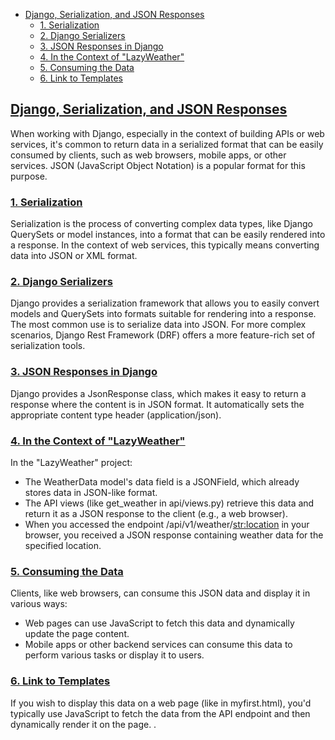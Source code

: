 - [Django, Serialization, and JSON Responses](#django-serialization-and-json-responses)
  - [1. Serialization](#1-serialization)
  - [2. Django Serializers](#2-django-serializers)
  - [3. JSON Responses in Django](#3-json-responses-in-django)
  - [4. In the Context of "LazyWeather"](#4-in-the-context-of-lazyweather)
  - [5. Consuming the Data](#5-consuming-the-data)
  - [6. Link to Templates](#6-link-to-templates)


## [Django, Serialization, and JSON Responses](#django-serialization-and-json-responses)

When working with Django, especially in the context of building APIs or web services, it's common to return data in a serialized format that can be easily consumed by clients, such as web browsers, mobile apps, or other services. JSON (JavaScript Object Notation) is a popular format for this purpose.

### [1. Serialization](#1-serialization)

Serialization is the process of converting complex data types, like Django QuerySets or model instances, into a format that can be easily rendered into a response. In the context of web services, this typically means converting data into JSON or XML format.

### [2. Django Serializers](#2-django-serializers)

Django provides a serialization framework that allows you to easily convert models and QuerySets into formats suitable for rendering into a response. The most common use is to serialize data into JSON. For more complex scenarios, Django Rest Framework (DRF) offers a more feature-rich set of serialization tools.

### [3. JSON Responses in Django](#3-json-responses-in-django)

Django provides a JsonResponse class, which makes it easy to return a response where the content is in JSON format. It automatically sets the appropriate content type header (application/json).

### [4. In the Context of "LazyWeather"](#4-in-the-context-of-lazyweather)

In the "LazyWeather" project:

- The WeatherData model's data field is a JSONField, which already stores data in JSON-like format.
- The API views (like get_weather in api/views.py) retrieve this data and return it as a JSON response to the client (e.g., a web browser).
- When you accessed the endpoint /api/v1/weather/<str:location> in your browser, you received a JSON response containing weather data for the specified location.

### [5. Consuming the Data](#5-consuming-the-data)

Clients, like web browsers, can consume this JSON data and display it in various ways:

- Web pages can use JavaScript to fetch this data and dynamically update the page content.
- Mobile apps or other backend services can consume this data to perform various tasks or display it to users.

### [6. Link to Templates](#6-link-to-templates)

If you wish to display this data on a web page (like in myfirst.html), you'd typically use JavaScript to fetch the data from the API endpoint and then dynamically render it on the page.
.
